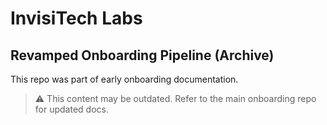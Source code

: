 # InvisiTech Labs
## Revamped Onboarding Pipeline (Archive)


This repo was part of early onboarding documentation.

> ⚠️ This content may be outdated. Refer to the main onboarding repo for updated docs.


